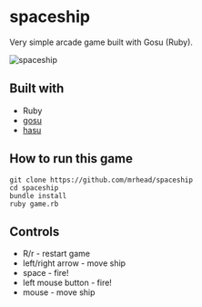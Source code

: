 spaceship
=========

Very simple arcade game built with Gosu (Ruby).

![spaceship](screenshot.png)

Built with
----------

* Ruby
* [gosu](http://www.libgosu.org/)
* [hasu](https://github.com/michaelfairley/hasu)


How to run this game
--------------------

```
git clone https://github.com/mrhead/spaceship
cd spaceship
bundle install
ruby game.rb
```

Controls
--------

* R/r - restart game
* left/right arrow - move ship
* space - fire!
* left mouse button - fire!
* mouse - move ship
